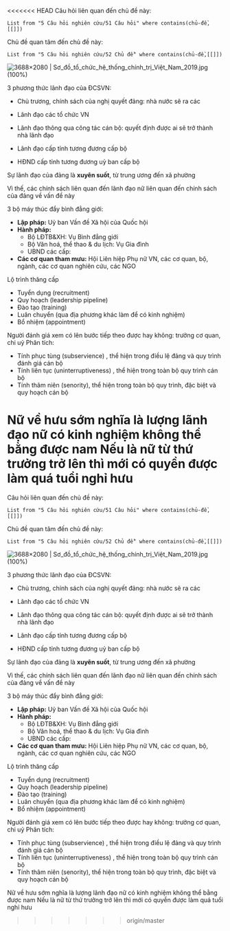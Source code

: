<<<<<<< HEAD
Câu hỏi liên quan đến chủ đề này:
```dataview
List from "5 Câu hỏi nghiên cứu/51 Câu hỏi" where contains(chủ-đề,[[]]) 
```

Chủ đề quan tâm đến chủ đề này:
```dataview
List from "5 Câu hỏi nghiên cứu/52 Chủ đề" where contains(chủ-đề,[[]]) 
```
![3688×2080 | Sơ_đồ_tổ_chức_hệ_thống_chính_trị_Việt_Nam_2019.jpg (100%)](https://upload.wikimedia.org/wikipedia/commons/0/06/S%C6%A1_%C4%91%E1%BB%93_t%E1%BB%95_ch%E1%BB%A9c_h%E1%BB%87_th%E1%BB%91ng_ch%C3%ADnh_tr%E1%BB%8B_Vi%E1%BB%87t_Nam_2019.jpg "3688×2080 | Sơ_đồ_tổ_chức_hệ_thống_chính_trị_Việt_Nam_2019.jpg (100%)")

3 phương thức lãnh đạo của ĐCSVN:
- Chủ trương, chính sách của nghị quyết đảng: nhà nước sẽ ra các 
- Lãnh đạo các tổ chức VN
- Lãnh đạo thông qua công tác cán bộ: quyết định được ai sẽ trở thành nhà lãnh đạo

- Lãnh đạo cấp tỉnh tương đương cấp bộ
- HĐND cấp tỉnh tương đương uỷ ban cấp bộ

Sự lãnh đạo của đảng là **xuyên suốt**, từ trung ương đến xã phường

Vì thế, các chính sách liên quan đến lãnh đạo nữ liên quan đến chính sách của đảng về vấn đề này

3 bộ máy thúc đẩy bình đẳng giới:
- **Lập pháp:** Uỷ ban Vấn đề Xã hội của Quốc hội
- **Hành pháp:** 
	- Bộ LĐTB&XH: Vụ Bình đẳng giới
	- Bộ Văn hoá, thể thao & du lịch: Vụ Gia đình
	- UBND các cấp:
- **Các cơ quan tham mưu:** Hội Liên hiệp Phụ nữ VN, các cơ quan, bộ, ngành, các cơ quan nghiên cứu, các NGO

Lộ trình thăng cấp
- Tuyển dụng (recruitment) 
- Quy hoạch (leadership pipeline) 
- Đào tạo (training) 
- Luân chuyển (qua địa phương khác làm để có kinh nghiệm) 
- Bổ nhiệm (appointment) 

Người đánh giá xem có lên bước tiếp theo được hay không: trưởng cơ quan, chi uỷ
Phân tích:
- Tính phục tùng (subservience) , thể hiện trong điều lệ đảng và quy trình đánh giá cán bộ
- Tính liên tục (uninterruptiveness) , thể hiện trong toàn bộ quy trình cán bộ
- Tính thâm niên (senority), thể hiện trong toàn bộ quy trình, đặc biệt và quy hoạch cán bộ


Nữ về hưu sớm nghĩa là lượng lãnh đạo nữ có kinh nghiệm không thể bằng được nam 
Nếu là nữ từ thứ trưởng trở lên thì mới có quyền được làm quá tuổi nghỉ hưu
=======
Câu hỏi liên quan đến chủ đề này:
```dataview
List from "5 Câu hỏi nghiên cứu/51 Câu hỏi" where contains(chủ-đề,[[]]) 
```

Chủ đề quan tâm đến chủ đề này:
```dataview
List from "5 Câu hỏi nghiên cứu/52 Chủ đề" where contains(chủ-đề,[[]]) 
```
![3688×2080 | Sơ_đồ_tổ_chức_hệ_thống_chính_trị_Việt_Nam_2019.jpg (100%)](https://upload.wikimedia.org/wikipedia/commons/0/06/S%C6%A1_%C4%91%E1%BB%93_t%E1%BB%95_ch%E1%BB%A9c_h%E1%BB%87_th%E1%BB%91ng_ch%C3%ADnh_tr%E1%BB%8B_Vi%E1%BB%87t_Nam_2019.jpg "3688×2080 | Sơ_đồ_tổ_chức_hệ_thống_chính_trị_Việt_Nam_2019.jpg (100%)")

3 phương thức lãnh đạo của ĐCSVN:
- Chủ trương, chính sách của nghị quyết đảng: nhà nước sẽ ra các 
- Lãnh đạo các tổ chức VN
- Lãnh đạo thông qua công tác cán bộ: quyết định được ai sẽ trở thành nhà lãnh đạo

- Lãnh đạo cấp tỉnh tương đương cấp bộ
- HĐND cấp tỉnh tương đương uỷ ban cấp bộ

Sự lãnh đạo của đảng là **xuyên suốt**, từ trung ương đến xã phường

Vì thế, các chính sách liên quan đến lãnh đạo nữ liên quan đến chính sách của đảng về vấn đề này

3 bộ máy thúc đẩy bình đẳng giới:
- **Lập pháp:** Uỷ ban Vấn đề Xã hội của Quốc hội
- **Hành pháp:** 
	- Bộ LĐTB&XH: Vụ Bình đẳng giới
	- Bộ Văn hoá, thể thao & du lịch: Vụ Gia đình
	- UBND các cấp:
- **Các cơ quan tham mưu:** Hội Liên hiệp Phụ nữ VN, các cơ quan, bộ, ngành, các cơ quan nghiên cứu, các NGO

Lộ trình thăng cấp
- Tuyển dụng (recruitment) 
- Quy hoạch (leadership pipeline) 
- Đào tạo (training) 
- Luân chuyển (qua địa phương khác làm để có kinh nghiệm) 
- Bổ nhiệm (appointment) 

Người đánh giá xem có lên bước tiếp theo được hay không: trưởng cơ quan, chi uỷ
Phân tích:
- Tính phục tùng (subservience) , thể hiện trong điều lệ đảng và quy trình đánh giá cán bộ
- Tính liên tục (uninterruptiveness) , thể hiện trong toàn bộ quy trình cán bộ
- Tính thâm niên (senority), thể hiện trong toàn bộ quy trình, đặc biệt và quy hoạch cán bộ


Nữ về hưu sớm nghĩa là lượng lãnh đạo nữ có kinh nghiệm không thể bằng được nam 
Nếu là nữ từ thứ trưởng trở lên thì mới có quyền được làm quá tuổi nghỉ hưu
>>>>>>> origin/master
